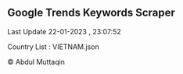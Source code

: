 

## Google Trends Keywords Scraper 
 
Last Update 22-01-2023 , 23:07:52

Country List :
VIETNAM.json



© Abdul Muttaqin 
